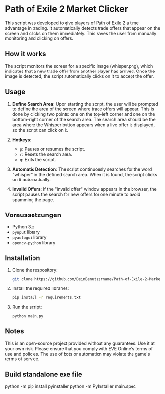# Path of Exile 2 Market Clicker

This script was developed to give players of Path of Exile 2 a time advantage in trading. It automatically detects trade offers that appear on the screen and clicks on them immediately. This saves the user from manually monitoring and clicking on offers.

## How it works

The script monitors the screen for a specific image (whisper.png), which indicates that a new trade offer from another player has arrived. Once the image is detected, the script automatically clicks on it to accept the offer.

## Usage

1. **Define Search Area**: Upon starting the script, the user will be prompted to define the area of the screen where trade offers will appear. This is done by clicking two points: one on the top-left corner and one on the bottom-right corner of the search area. The search area should be the area where the Whisper button appears when a live offer is displayed, so the script can click on it.

2. **Hotkeys**:
    - `p`: Pauses or resumes the script.
    - `r`: Resets the search area.
    - `q`: Exits the script.

3. **Automatic Detection**: The script continuously searches for the word "whisper" in the defined search area. When it is found, the script clicks on it automatically.

4. **Invalid Offers**: If the "invalid offer" window appears in the browser, the script pauses the search for new offers for one minute to avoid spamming the page.

## Voraussetzungen

- Python 3.x
- `pynput` library
- `pyautogui` library
- `opencv-python` library

## Installation

1. Clone the respository:
    ```bash
    git clone https://github.com/DeinBenutzername/Path-of-Exile-2-Market-Clicker.git
    ```
2. Install the required libraries:
    ```bash
    pip install -r requirements.txt
    ```
3. Run the script:
    ```bash
    python main.py
    ```

## Notes

This is an open-source project provided without any guarantees. Use it at your own risk.
Please ensure that you comply with EVE Online's terms of use and policies. The use of bots or automation may violate the game's terms of service.

## Build standalone exe file

python -m pip install pyinstaller
python -m PyInstaller main.spec